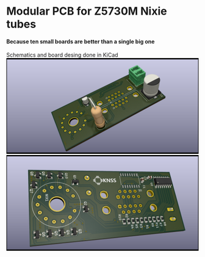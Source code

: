 # Modular PCB for Z5730M Nixie tubes
#### Because ten small boards are better than a single big one
Schematics and board desing done in KiCad
![top](PCB_TOP.png)
![bottom](PCB_BOT.png)

